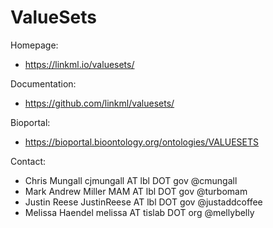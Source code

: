 ValueSets
=========

Homepage:
* https://linkml.io/valuesets/

Documentation:
* https://github.com/linkml/valuesets/

Bioportal:
* https://bioportal.bioontology.org/ontologies/VALUESETS

Contact:
* Chris Mungall cjmungall AT lbl DOT gov @cmungall
* Mark Andrew Miller MAM AT lbl DOT gov @turbomam
* Justin Reese JustinReese AT lbl DOT gov @justaddcoffee
* Melissa Haendel melissa AT tislab DOT org @mellybelly
